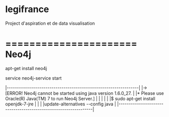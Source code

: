 legifrance
==========

Project d'aspiration et de data visualisation

======================
        Neo4j
======================

<!-- install neo4j -->
apt-get install neo4j
<!-- Start server neo4j -->
service neo4j-service start

|-----------------------------------------------------------------|
|-> [ERROR! Neo4j cannot be started using java version 1.6.0_27.  |
|* Please use Oracle(R) Java(TM) 7 to run Neo4j Server.]          |
|                                                                 |
|<!-- install jdk7 -->                                            |
|$ sudo apt-get install openjdk-7-jre                             |
|<!-- change jdk manually to JAVA7-->                             |
|update-alternatives --config java                                |
|-----------------------------------------------------------------|
